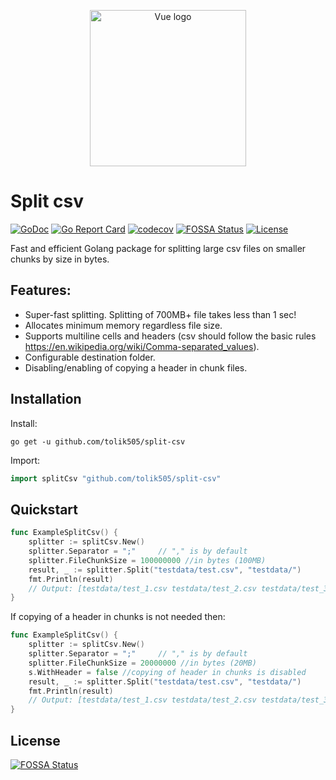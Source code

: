 <p align="center"><a href="https://godoc.org/github.com/tolik505/split-csv" target="_blank" rel="noopener noreferrer"><img width="250" src="https://repository-images.githubusercontent.com/212197147/d2207900-e626-11e9-827b-6faac4005ac1" alt="Vue logo"></a></p>

# Split csv
[![GoDoc](https://godoc.org/github.com/tolik505/split-csv?status.svg)](https://godoc.org/github.com/tolik505/split-csv)
[![Go Report Card](https://goreportcard.com/badge/github.com/tolik505/split-csv?style=flat-square)](https://goreportcard.com/report/github.com/tolik505/split-csv)
[![codecov](https://codecov.io/gh/tolik505/split-csv/branch/master/graph/badge.svg?token=YRJJN6J5XN)](https://codecov.io/gh/tolik505/split-csv)
[![FOSSA Status](https://app.fossa.com/api/projects/git%2Bgithub.com%2Ftolik505%2Fsplit-csv.svg?type=shield)](https://app.fossa.com/projects/git%2Bgithub.com%2Ftolik505%2Fsplit-csv?ref=badge_shield)
[![License](http://img.shields.io/badge/license-mit-blue.svg?style=flat-square)](https://github.com/tolik505/split-csv/blob/master/LICENSE.MD)

Fast and efficient Golang package for splitting large csv files on smaller chunks by size in bytes.


## Features:
- Super-fast splitting. Splitting of 700MB+ file takes less than 1 sec!
- Allocates minimum memory regardless file size.
- Supports multiline cells and headers (csv should follow the basic rules https://en.wikipedia.org/wiki/Comma-separated_values).
- Configurable destination folder.
- Disabling/enabling of copying a header in chunk files.

## Installation

Install:

```shell
go get -u github.com/tolik505/split-csv
```

Import:

```go
import splitCsv "github.com/tolik505/split-csv"
```

## Quickstart

```go
func ExampleSplitCsv() {
	splitter := splitCsv.New()
	splitter.Separator = ";"     // "," is by default
	splitter.FileChunkSize = 100000000 //in bytes (100MB)
	result, _ := splitter.Split("testdata/test.csv", "testdata/")
	fmt.Println(result)
	// Output: [testdata/test_1.csv testdata/test_2.csv testdata/test_3.csv]
}
```
If copying of a header in chunks is not needed then:
```go
func ExampleSplitCsv() {
	splitter := splitCsv.New()
	splitter.Separator = ";"     // "," is by default
	splitter.FileChunkSize = 20000000 //in bytes (20MB)
	s.WithHeader = false //copying of header in chunks is disabled
	result, _ := splitter.Split("testdata/test.csv", "testdata/")
	fmt.Println(result)
	// Output: [testdata/test_1.csv testdata/test_2.csv testdata/test_3.csv]
}
```

## License
[![FOSSA Status](https://app.fossa.com/api/projects/git%2Bgithub.com%2Ftolik505%2Fsplit-csv.svg?type=large)](https://app.fossa.com/projects/git%2Bgithub.com%2Ftolik505%2Fsplit-csv?ref=badge_large)
